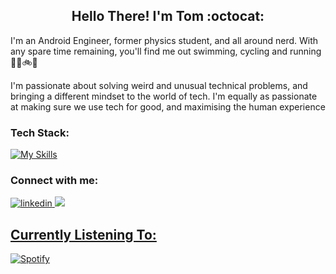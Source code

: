 <!-- img src='20220719_212853_0000.png' title = 'banner' -->

<h2 align="center">
Hello There! I'm Tom :octocat:

</h2>
<a align="left">
I'm an Android Engineer, former physics student, and all around nerd. With any spare time remaining, you'll find me out swimming, cycling and running 🏊‍♂️🚲🏃

I'm passionate about solving weird and unusual technical problems, and bringing a different mindset to the world of tech. I'm equally as passionate at making sure we use tech for good, and maximising the human experience
</a> 

<h3 align = "left"> Tech Stack:</h3>

[![My Skills](https://skillicons.dev/icons?i=aws,androidstudio,kotlin,python,firebase,gradle,jenkins,rubby&perline=7)](https://skillicons.dev)

<h3 align = "left">
Connect with me: 
</h3>
<a href="https://www.linkedin.com/in/tom-fell-b8562b189">
<img src="https://img.shields.io/badge/LinkedIn-0077B5?style=for-the-badge&logo=linkedin&logoColor=white" alt="linkedin">
</a>
<a href = "https://www.discordapp.com/users/twf#9940">
<img src="https://img.shields.io/badge/Discord-7289DA?style=for-the-badge&logo=discord&logoColor=white"
</a>
<h2>
Currently Listening To:</h2>

 [![Spotify](https://novatorem-readme-twf2360.vercel.app/api/spotify?background_color=395B64&border_color=ffffff)](https://open.spotify.com/user/1199602356) 
